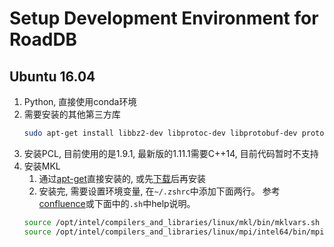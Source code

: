 # Setup Development Environment for RoadDB

## Ubuntu 16.04
1. Python, 直接使用conda环境
2. 需要安装的其他第三方库
    ```sh
    sudo apt-get install libbz2-dev libprotoc-dev libprotobuf-dev protobuf-compiler autoconf libvtk6-qt-dev ocl-icd-opencl-dev libproj-dev
    ```
3. 安装PCL, 目前使用的是1.9.1, 最新版的1.11.1需要C++14, 目前代码暂时不支持
4. 安装MKL
    1. 通过[apt-get](https://software.intel.com/content/www/us/en/develop/articles/installing-intel-free-libs-and-python-apt-repo.html)直接安装的, 或先[下载](https://software.intel.com/content/www/us/en/develop/tools/math-kernel-library.html)后再安装
    1. 安装完, 需要设置环境变量, 在`~/.zshrc`中添加下面两行。 参考[confluence](https://confluence.ygomi.com:8443/display/RRT/How+to+setup+environment+to+run+Distributed+SAM+code)或下面中的`.sh`中help说明。
      ```sh
      source /opt/intel/compilers_and_libraries/linux/mkl/bin/mklvars.sh intel64
      source /opt/intel/compilers_and_libraries/linux/mpi/intel64/bin/mpivars.sh release_mt
      ```

